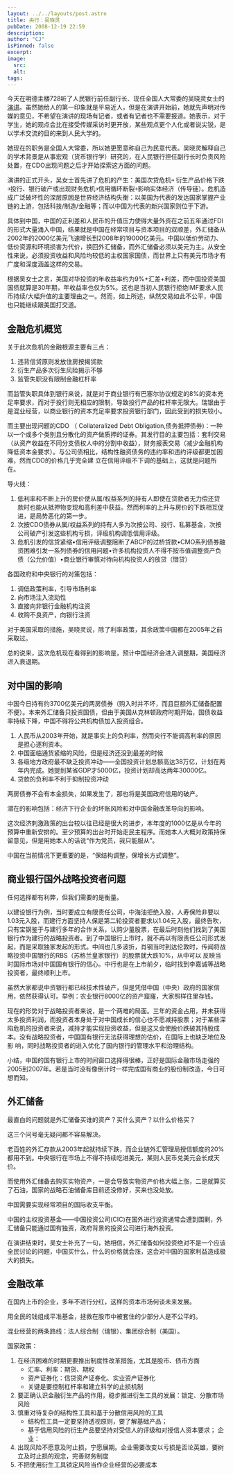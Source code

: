 ```yaml
---
layout: ../../layouts/post.astro
title: 央行：吴晓灵
pubDate: 2008-12-19 22:59
description: 
author: "CJ"
isPinned: false
excerpt: 
image:
  src:
  alt:
tags: 
---
```

今天在明德主楼728听了人民银行前任副行长、现任全国人大常委的吴晓灵女士的[演讲](https://www.hanqing.ruc.edu.cn/detail.php?class=news&iClassID=8&iInfoID=513)。虽然她给人的第一印象就是平易近人，但是在演讲开始前，她就先声明对传媒的意见，不希望在演讲的现场有记者，或者有记者也不需要报道。她表示，对于学生，她的观点会比在接受传媒采访时更开放，某些观点更个人化或者说尖锐，是以学术交流的目的来到人民大学的。

她现在的职务是全国人大常委，所以她更愿意称自己为民意代表。吴晓灵解释自己的学术背景是从事宏观（货币银行学）研究的，在人民银行担任副行长时负责风险处置，在CDO出现问题之后才开始探索这方面的问题。

演讲的正式开头，吴女士首先讲了危机的产生：美国次贷危机￫ 衍生产品价格下跌￫投行、银行破产或出现财务危机￫信用循环断裂￫影响实体经济（传导链）。危机造成广泛破坏性的深层原因是世界经济结构失衡：以美国为代表的发达国家掌握产业链的上游，包括科技/制造/金融等；而以中国为代表的新兴国家则位于下游。

具体到中国，中国的正利差和人民币的升值压力使得大量外资在之前五年通过FDI的形式大量涌入中国，结果就是中国在经常项目与资本项目的双顺差，外汇储备从2002年的2000亿美元飞速增长到2008年的19000亿美元。中国以低价劳动力、低价资源和环境损害为代价，换回外汇储备，而外汇储备必须以美元为主。从安全性来说，必须投资收益和风险均较低的主权国家国债，而世界上只有美元市场才有广度和深度涵盖这样的交易。

根据吴女士之言，美国对华投资的年收益率约为9%+汇差+利差，而中国投资美国国债就算是30年期，年收益率也仅为5%。这也是当初人民银行拒绝IMF要求人民币持续/大幅升值的主要理由之一。然而，如上所述，纵然交易如此不公平，中国也只能继续跟美国打交道。
## 金融危机概览
关于此次危机的金融根源主要有三点：

1. 违背信贷原则发放住房按揭贷款
2. 衍生产品多次衍生风险揭示不够
3. 监管失职没有限制金融杠杆率

而监管失职具体到银行来说，就是对于商业银行有巴塞尔协议规定的8%的资本充足率要求，而对于投行则无相应的限制，导致投行产品的杠杆率无限大。瑞银由于是混业经营，以商业银行的资本充足率要求投资银行部门，因此受到的损失较小。

而主要出现问题的CDO （ Collateralized Debt Obligation,债务抵押债券)：一种以一个或多个类别且分散化的资产做质押的证券。其发行目的主要包括：套利交易（从资产收益在不同分支债权人中的分割中收益），财务报表交易（减少金融机构降低资本金要求）。与公司债相比，结构性融资债务的违约率和违约评级都更加困难，然而CDO的价格几乎完全建 立在信用评级不下调的基础上，这就是问题所在。

导火线：

1. 低利率和不断上升的房价使从属/权益系列的持有人即使在贷款者无力偿还贷款时也能从抵押物变现和高利差中获益。然而利率的上升与房价的下跌相互促进，是局势恶化的第一步。
2. 次按CDO债券从属/权益系列的持有人多为次按公司、投行、私募基金，次按公司破产引发这些机构亏损，评级机构调低信用评级。
3. 危机引发的信贷紧缩•信用评级调整阻断了ABCP的过桥贷款•CMO系列债券融资困难引发一系列债券的信用问题•许多机构投资人不得不按市值调整资产负债（公允价值）•商业银行审慎对待向机构投资人的放贷（惜贷）

各国政府和中央银行的对策包括：

1. 调低政策利率，引导市场利率
2. 向市场注入流动性
3. 直接向非银行金融机构注资
4. 收购不良资产，向银行注资

对于美国采取的措施，吴晓灵说，除了利率政策，其余政策中国都在2005年之前采取过。

总的说来，这次危机现在看得到的影响是，预计中国经济会进入调整期，美国经济进入衰退期。
## 对中国的影响
中国今日持有约3700亿美元的两房债券（购入时并不坏，而且巨额外汇储备配置不便）。本来外汇储备只投资国债，但由于美国从克林顿政府时期开始，国债收益率持续下降，中国不得将公共机构债加入投资组合。

1.  人民币从2003年开始，就是事实上的负利率，然而央行不能调高利率的原因是担心逐利资本。
2.  中国面临通货紧缩的风险，但是经济还没到最差的时候
3.  各级地方政府最不缺乏投资冲动——全国投资计划总额高达38万亿，计划在两年内完成。她提到某省GDP才5000亿，投资计划却高达两年30000亿。
4.  贷款的负利率不利于抑制投资冲动

两房债券不会有本金损失，如果发生了，那也将是美国政府信用的破产。

潜在的影响包括：经济下行企业的坏账风险和对中国金融改革导向的影响。

这次经济刺激政策的出台较以往已经是很大的进步，本年度的1000亿是从今年的预算中重新安排的。至少预算的出台时开始走民主程序。而她本人大概对政策持保留意见，但是用她本人的话说“作为党员，我只能服从”。

中国在当前情况下更重要的是，“保结构调整，保增长方式调整”。
## 商业银行国外战略投资者问题
任何选择都有利弊，但我们需要的是衡量。

以建设银行为例，当时要成立有限责任公司，中海油拒绝入股，人寿保险非要以1.03元入股，而建行方面坚持人保是第二轮投资者要求以1.04元入股，最终告吹，只有宝钢鉴于与建行多年的合作关系，认购少量股票，在最后时刻他们找到了美国银行作为建行的战略投资者。到了中国银行上市时，就不再以有限责任公司形式发起，而是采取独家发起的形式。中间也几多波折，肖钢当时到达伦敦时，传闻将战略投资中国银行的RBS（苏格兰皇家银行）的股票就大跌10%，从中可以 反映当时国际市场对中国国有银行的信心。中行也是在上市前夕，临时找到李嘉诚等战略投资者，最终顺利上市。

虽然大家都说中资银行都已经技术性破产，但是凭借中国（中央）政府的国家信用，依然获得认可。举例：农业银行8000亿的资产窟窿，大家照样往里存钱。

现在的形势对于战略投资者来说，是一个两难的局面。三年的资金占用，并未获得太多投资利润，而投资者本身处于对中国成长的信心也不愿减持股票；对于某些深陷危机的投资者来说，减持才能实现投资收益，但是这又会使股价跌破其持股成本。没有战略投资者，中国国有银行无法获得理想的估价，在国际上也缺乏地位及影 响，同时战略投资者的进入优化了国内银行的管理水平和治理结构。

小结，中国的国有银行上市的时间窗口选择得很棒，正好是国际金融市场走强的2005到2007年。若是当时没有像倒计时一样完成国有商业的股份制改造，今日可想而知。
## 外汇储备
最直白的问题就是外汇储备买谁的资产？买什么资产？以什么价格买？

这三个问号毫无疑问都不容易解决。

老百姓的外汇存款从2003年起就持续下跌，而企业链外汇管理局授信额度的20%都用不到。中央银行在市场上不得不持续吃进美元，某则人民币兑美元会长成天价。

而使用外汇储备去购买实物资产，一是会导致实物资产价格大幅上涨，二是就算买了石油，国家的战略石油储备库目前还没修好，买来也没处放。

中国需要实现经常项目的国际收支平衡。

中国的主权投资基金——中国投资公司(CIC)在国外进行投资通常会遭到围剿，外汇储备只能通过国有独资，政府背景的投资公司进行海外投资。

在演讲结束时，吴女士补充了一句，她相信，外汇储备如何投资绝对不是一个应该全民讨论的问题，中国买什么，什么的价格就会涨，这会对中国的国家利益造成极大的损失。
## 金融改革
在国内上市的企业，多年不进行分红，这样的资本市场何谈未来发展。

用全民的钱组成平准基金，拯救在股市中被套住的少部分人是不公平的。

混业经营的两条路线：法人综合制（瑞银）、集团综合制（美国）。

国家政策：
1.  在经济困难的时期更要推出制度性改革措施，尤其是股市、债市方面
    *   汇率、利率：期货、期权
    *   资产证券化：信贷资产证券化、实业资产证券化
    *   关键是要控制杠杆率和建立科学的止损机制
2.  要正确认识金融衍生产品的作用，稳步推进衍生工具的发展：锁定、分散市场风险
3.  慎重对待复杂的结构性工具和基于分散信用风险的工具
    *   结构性工具一定要坚持透视原则，要了解基础产品；
    *   基于信用风险的衍生产品要坚持对受信人的评级和对授信人资本要求；
企业：
1.  出现风险不愿意及时止损，宁愿展期。企业需要改变以亏损是否论英雄，要树立及时止损的观念，完善财务制度
2.  不把使用衍生工具锁定风险当作企业经营的必要成本
